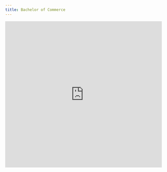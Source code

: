 ```yaml
---
title: Bachelor of Commerce
---
```


<iframe style="border: 0; width: 100%; height: 472px;" src="https://bandcamp.com/EmbeddedPlayer/album=3765396562/size=large/bgcol=333333/linkcol=0f91ff/artwork=small/transparent=true/" seamless><a href="https://errandboy.bandcamp.com/album/bachelor-of-commerce">Bachelor of Commerce by Errand Boy</a></iframe>
